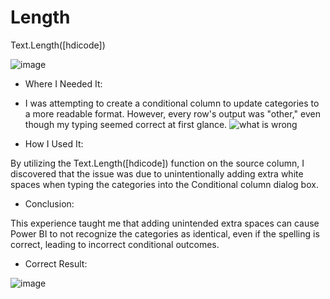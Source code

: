 # Length 

Text.Length([hdicode])


![image](https://github.com/user-attachments/assets/475e2edd-445b-4c98-8260-0ac32cd617f9)

+ Where I Needed It:
+ I was attempting to create a conditional column to update categories to a more readable format. However, every row's output was "other," even though my typing seemed correct at first glance.
![what is wrong](https://github.com/user-attachments/assets/525ceb4c-fd98-474d-8de9-6bdcd283c35f)

+ How I Used It:
  
By utilizing the Text.Length([hdicode]) function on the source column, I discovered that the issue was due to unintentionally adding extra white spaces when typing the categories into the Conditional column dialog box.

+ Conclusion:
  
This experience taught me that adding unintended extra spaces can cause Power BI to not recognize the categories as identical, even if the spelling is correct, leading to incorrect conditional outcomes.

+ Correct Result:

![image](https://github.com/user-attachments/assets/45194b89-4b42-493e-921b-80400f747ae8)
